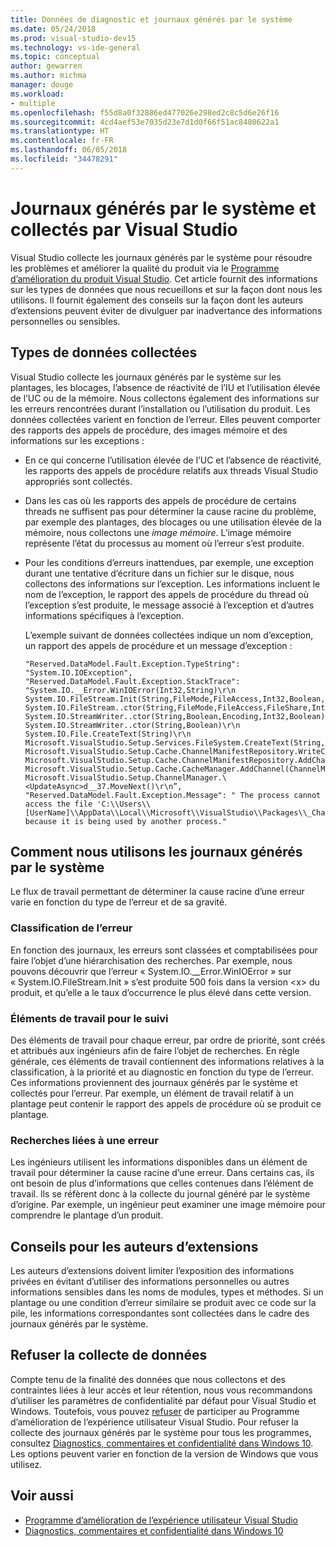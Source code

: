 ```yaml
---
title: Données de diagnostic et journaux générés par le système
ms.date: 05/24/2018
ms.prod: visual-studio-dev15
ms.technology: vs-ide-general
ms.topic: conceptual
author: gewarren
ms.author: michma
manager: douge
ms.workload:
- multiple
ms.openlocfilehash: f55d8a0f32886ed477026e298ed2c8c5d6e26f16
ms.sourcegitcommit: 4cd4aef53e7035d23e7d1d0f66f51ac8480622a1
ms.translationtype: HT
ms.contentlocale: fr-FR
ms.lasthandoff: 06/05/2018
ms.locfileid: "34478291"
---
```

# <a name="system-generated-logs-collected-by-visual-studio"></a>Journaux générés par le système et collectés par Visual Studio

Visual Studio collecte les journaux générés par le système pour résoudre les problèmes et améliorer la qualité du produit via le [Programme d’amélioration du produit Visual Studio](visual-studio-experience-improvement-program.md). Cet article fournit des informations sur les types de données que nous recueillons et sur la façon dont nous les utilisons. Il fournit également des conseils sur la façon dont les auteurs d’extensions peuvent éviter de divulguer par inadvertance des informations personnelles ou sensibles.

## <a name="types-of-collected-data"></a>Types de données collectées

Visual Studio collecte les journaux générés par le système sur les plantages, les blocages, l’absence de réactivité de l’IU et l’utilisation élevée de l’UC ou de la mémoire. Nous collectons également des informations sur les erreurs rencontrées durant l’installation ou l’utilisation du produit. Les données collectées varient en fonction de l’erreur. Elles peuvent comporter des rapports des appels de procédure, des images mémoire et des informations sur les exceptions :

- En ce qui concerne l’utilisation élevée de l’UC et l’absence de réactivité, les rapports des appels de procédure relatifs aux threads Visual Studio appropriés sont collectés.

- Dans les cas où les rapports des appels de procédure de certains threads ne suffisent pas pour déterminer la cause racine du problème, par exemple des plantages, des blocages ou une utilisation élevée de la mémoire, nous collectons une *image mémoire*. L’image mémoire représente l’état du processus au moment où l’erreur s’est produite.

- Pour les conditions d’erreurs inattendues, par exemple, une exception durant une tentative d’écriture dans un fichier sur le disque, nous collectons des informations sur l’exception. Les informations incluent le nom de l’exception, le rapport des appels de procédure du thread où l’exception s’est produite, le message associé à l’exception et d’autres informations spécifiques à l’exception.

   L’exemple suivant de données collectées indique un nom d’exception, un rapport des appels de procédure et un message d’exception :

   ```text
   "Reserved.DataModel.Fault.Exception.TypeString": "System.IO.IOException",
   "Reserved.DataModel.Fault.Exception.StackTrace": "System.IO.__Error.WinIOError(Int32,String)\r\n
   System.IO.FileStream.Init(String,FileMode,FileAccess,Int32,Boolean,FileShare,Int32,FileOptions,SECURITY_ATTRIBUTES,String,Boolean,Boolean,Boolean)\r\n
   System.IO.FileStream..ctor(String,FileMode,FileAccess,FileShare,Int32,FileOptions,String,Boolean,Boolean,Boolean)\r\nSystem.IO.StreamWriter.CreateFile(String,Boolean,Boolean)\r\n
   System.IO.StreamWriter..ctor(String,Boolean,Encoding,Int32,Boolean)\r\n
   System.IO.StreamWriter..ctor(String,Boolean)\r\n
   System.IO.File.CreateText(String)\r\n
   Microsoft.VisualStudio.Setup.Services.FileSystem.CreateText(String,Boolean)\r\n
   Microsoft.VisualStudio.Setup.Cache.ChannelManifestRepository.WriteChannelManifest(IChannelManifest,String,String)\r\n
   Microsoft.VisualStudio.Setup.Cache.ChannelManifestRepository.AddChannel(ChannelManifestPair,Boolean)\r\n
   Microsoft.VisualStudio.Setup.Cache.CacheManager.AddChannel(ChannelManifestPair,Boolean)\r\n
   Microsoft.VisualStudio.Setup.ChannelManager.\<UpdateAsync>d__37.MoveNext()\r\n”,
   "Reserved.DataModel.Fault.Exception.Message": " The process cannot access the file 'C:\\Users\\[UserName]\\AppData\\Local\\Microsoft\\VisualStudio\\Packages\\_Channels\\4CB340F5\\channelManifest.json' because it is being used by another process."
   ```

## <a name="how-we-use-system-generated-logs"></a>Comment nous utilisons les journaux générés par le système

Le flux de travail permettant de déterminer la cause racine d’une erreur varie en fonction du type de l’erreur et de sa gravité.

### <a name="error-classification"></a>Classification de l’erreur

En fonction des journaux, les erreurs sont classées et comptabilisées pour faire l’objet d’une hiérarchisation des recherches. Par exemple, nous pouvons découvrir que l’erreur « System.IO.\__Error.WinIOError » sur « System.IO.FileStream.Init » s’est produite 500 fois dans la version \<x> du produit, et qu’elle a le taux d’occurrence le plus élevé dans cette version.

### <a name="work-items-for-tracking"></a>Éléments de travail pour le suivi

Des éléments de travail pour chaque erreur, par ordre de priorité, sont créés et attribués aux ingénieurs afin de faire l’objet de recherches. En règle générale, ces éléments de travail contiennent des informations relatives à la classification, à la priorité et au diagnostic en fonction du type de l’erreur. Ces informations proviennent des journaux générés par le système et collectés pour l’erreur. Par exemple, un élément de travail relatif à un plantage peut contenir le rapport des appels de procédure où se produit ce plantage.

### <a name="error-investigation"></a>Recherches liées à une erreur

Les ingénieurs utilisent les informations disponibles dans un élément de travail pour déterminer la cause racine d’une erreur. Dans certains cas, ils ont besoin de plus d’informations que celles contenues dans l’élément de travail. Ils se réfèrent donc à la collecte du journal généré par le système d’origine. Par exemple, un ingénieur peut examiner une image mémoire pour comprendre le plantage d’un produit.

## <a name="tips-for-extension-authors"></a>Conseils pour les auteurs d’extensions

Les auteurs d’extensions doivent limiter l’exposition des informations privées en évitant d’utiliser des informations personnelles ou autres informations sensibles dans les noms de modules, types et méthodes. Si un plantage ou une condition d’erreur similaire se produit avec ce code sur la pile, les informations correspondantes sont collectées dans le cadre des journaux générés par le système.

## <a name="opt-out-of-data-collection"></a>Refuser la collecte de données

Compte tenu de la finalité des données que nous collectons et des contraintes liées à leur accès et leur rétention, nous vous recommandons d’utiliser les paramètres de confidentialité par défaut pour Visual Studio et Windows. Toutefois, vous pouvez [refuser](../ide/visual-studio-experience-improvement-program.md#opt-in-or-out) de participer au Programme d’amélioration de l’expérience utilisateur Visual Studio. Pour refuser la collecte des journaux générés par le système pour tous les programmes, consultez [Diagnostics, commentaires et confidentialité dans Windows 10](https://privacy.microsoft.com/windows-10-feedback-diagnostics-and-privacy). Les options peuvent varier en fonction de la version de Windows que vous utilisez.

## <a name="see-also"></a>Voir aussi

- [Programme d’amélioration de l’expérience utilisateur Visual Studio](visual-studio-experience-improvement-program.md)
- [Diagnostics, commentaires et confidentialité dans Windows 10](https://privacy.microsoft.com/windows-10-feedback-diagnostics-and-privacy)